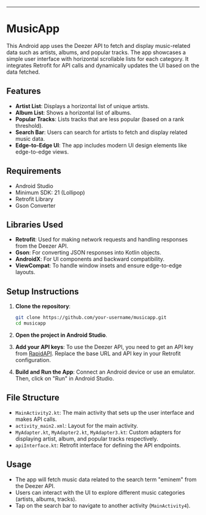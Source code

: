 

---

# MusicApp

This Android app uses the Deezer API to fetch and display music-related data such as artists, albums, and popular tracks. The app showcases a simple user interface with horizontal scrollable lists for each category. It integrates Retrofit for API calls and dynamically updates the UI based on the data fetched.

## Features

- **Artist List**: Displays a horizontal list of unique artists.
- **Album List**: Shows a horizontal list of albums.
- **Popular Tracks**: Lists tracks that are less popular (based on a rank threshold).
- **Search Bar**: Users can search for artists to fetch and display related music data.
- **Edge-to-Edge UI**: The app includes modern UI design elements like edge-to-edge views.


## Requirements

- Android Studio
- Minimum SDK: 21 (Lollipop)
- Retrofit Library
- Gson Converter

## Libraries Used

- **Retrofit**: Used for making network requests and handling responses from the Deezer API.
- **Gson**: For converting JSON responses into Kotlin objects.
- **AndroidX**: For UI components and backward compatibility.
- **ViewCompat**: To handle window insets and ensure edge-to-edge layouts.

## Setup Instructions

1. **Clone the repository**:
   ```bash
   git clone https://github.com/your-username/musicapp.git
   cd musicapp
   ```

2. **Open the project in Android Studio**.

3. **Add your API keys**:
   To use the Deezer API, you need to get an API key from [RapidAPI](https://rapidapi.com/deezerdevs/api/deezer). 
   Replace the base URL and API key in your Retrofit configuration.

4. **Build and Run the App**:
   Connect an Android device or use an emulator. Then, click on "Run" in Android Studio.

## File Structure

- `MainActivity2.kt`: The main activity that sets up the user interface and makes API calls.
- `activity_main2.xml`: Layout for the main activity.
- `MyAdapter.kt`, `MyAdapter2.kt`, `MyAdapter3.kt`: Custom adapters for displaying artist, album, and popular tracks respectively.
- `apiInterface.kt`: Retrofit interface for defining the API endpoints.

## Usage

- The app will fetch music data related to the search term "eminem" from the Deezer API.
- Users can interact with the UI to explore different music categories (artists, albums, tracks).
- Tap on the search bar to navigate to another activity (`MainActivity4`).

